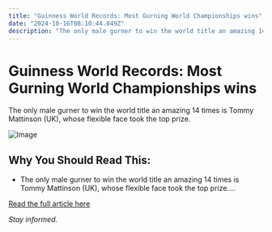 ```yaml
---
title: "Guinness World Records: Most Gurning World Championships wins"
date: "2024-10-16T08:10:44.849Z"
description: "The only male gurner to win the world title an amazing 14 times is Tommy Mattinson (UK), whose flexible face took the top prize."
---
```


# Guinness World Records: Most Gurning World Championships wins

The only male gurner to win the world title an amazing 14 times is Tommy Mattinson (UK), whose flexible face took the top prize.

![Image](https://www.thesouthafrican.com/wp-content/uploads/2022/11/7da168b934e0cd509f7ccdd4fd06cd05.png)

## Why You Should Read This:

- The only male gurner to win the world title an amazing 14 times is Tommy Mattinson (UK), whose flexible face took the top prize....

[Read the full article here](https://www.thesouthafrican.com/news/offbeat/guinness-world-records-most-gurning-world-championships-wins-breaking-saturday-27-may-2023/)

*Stay informed.*
